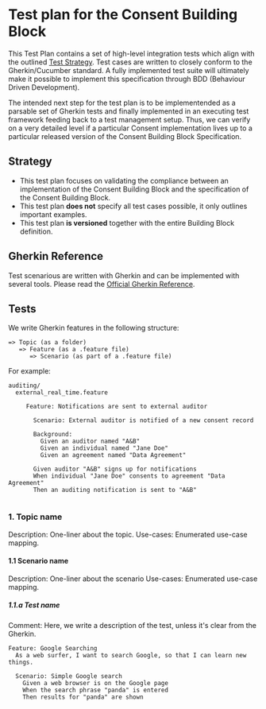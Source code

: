 # Test plan for the Consent Building Block

This Test Plan contains a set of high-level integration tests which align with the outlined [Test Strategy](#Strategy).
Test cases are written to closely conform to the Gherkin/Cucumber standard.
A fully implemented test suite will ultimately make it possible to implement this specification through BDD (Behaviour Driven Development).

The intended next step for the test plan is to be implementended as a parsable set of Gherkin tests and finally implemented in an executing test framework feeding back to a test management setup. Thus, we can verify on a very detailed level if a particular Consent implementation lives up to a particular released version of the Consent Building Block Specification.

## Strategy

* This test plan focuses on validating the compliance between an implementation of the Consent Building Block and the specification of the Consent Building Block.
* This test plan **does not** specify all test cases possible, it only outlines important examples.
* This test plan **is versioned** together with the entire Building Block definition.

## Gherkin Reference

Test scenarious are written with Gherkin and can be implemented with several tools. Please read the [Official Gherkin Reference](https://cucumber.io/docs/gherkin/reference/).

## Tests

We write Gherkin features in the following structure:

```
=> Topic (as a folder)
   => Feature (as a .feature file)
      => Scenario (as part of a .feature file)
```

For example:

```
auditing/
  external_real_time.feature
  
     Feature: Notifications are sent to external auditor
  
       Scenario: External auditor is notified of a new consent record
       
       Background:
         Given an auditor named "A&B"
         Given an individual named "Jane Doe"
         Given an agreement named "Data Agreement"
      
       Given auditor "A&B" signs up for notifications
       When individual "Jane Doe" consents to agreement "Data Agreement"
       Then an auditing notification is sent to "A&B"


```

### 1. Topic name

Description: One-liner about the topic.
Use-cases: Enumerated use-case mapping.

#### 1.1 Scenario name

Description: One-liner about the scenario
Use-cases: Enumerated use-case mapping.

##### 1.1.a Test name

Comment: Here, we write a description of the test, unless it's clear from the Gherkin.

```
Feature: Google Searching
  As a web surfer, I want to search Google, so that I can learn new things.
  
  Scenario: Simple Google search
    Given a web browser is on the Google page
    When the search phrase "panda" is entered
    Then results for "panda" are shown
```
